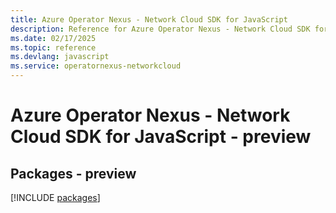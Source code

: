 ```yaml
---
title: Azure Operator Nexus - Network Cloud SDK for JavaScript
description: Reference for Azure Operator Nexus - Network Cloud SDK for JavaScript
ms.date: 02/17/2025
ms.topic: reference
ms.devlang: javascript
ms.service: operatornexus-networkcloud
---
```

# Azure Operator Nexus - Network Cloud SDK for JavaScript - preview
## Packages - preview
[!INCLUDE [packages](operator-nexus---network-cloud-index.md)]